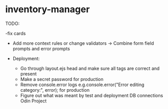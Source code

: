 # inventory-manager

TODO:

-fix cards

- Add more context rules or change validators -> Combine form field prompts and error prompts

- Deployment:

  - Go through layout.ejs head and make sure all tags are correct and present
  - Make a secret password for production
  - Remove console.error logs e.g.console.error("Error editing category:", error); for production
  - Figure out what was meant by test and deployment DB connections Odin Project
